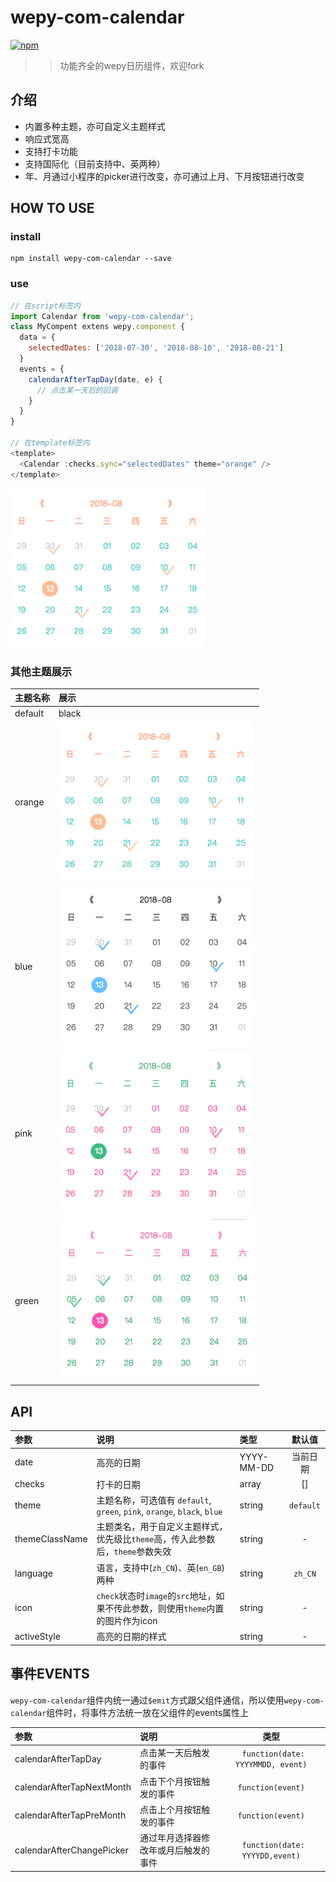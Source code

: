 # wepy-com-calendar
[![npm](https://img.shields.io/npm/v/wepy-com-calendar.svg)](https://www.npmjs.com/package/wepy-com-calendar)

>
>> 功能齐全的wepy日历组件，欢迎fork

## 介绍

-  内置多种主题，亦可自定义主题样式
-  响应式宽高
-  支持打卡功能
-  支持国际化（目前支持中、英两种）
-  年、月通过小程序的picker进行改变，亦可通过上月、下月按钮进行改变

## HOW TO USE

### install
```
npm install wepy-com-calendar --save
```

### use
```javascript
// 在script标签内
import Calendar from 'wepy-com-calendar';
class MyCompent extens wepy.component {
  data = {
    selectedDates: ['2018-07-30', '2018-08-10', '2018-08-21']
  }
  events = {
    calendarAfterTapDay(date, e) {
      // 点击某一天后的回调
    }
  }
}

// 在template标签内
<template>
  <Calendar :checks.sync="selectedDates" theme="orange" />
</template>
```

![](assets/example-orange.png)

### 其他主题展示

| 主题名称 | 展示 |
|:----------|:-------------|
| default|black | ![](assets/example-black.png) |
| orange | ![](assets/example-orange.png) |
| blue | ![](assets/example-blue.png) |
| pink | ![](assets/example-pink.png) |
| green | ![](assets/example-green.png) |

## API

| 参数 | 说明 | 类型 | 默认值 |
|:----------|:-------------|:------|:------:|
| date | 高亮的日期 | YYYY-MM-DD | 当前日期 |
| checks | 打卡的日期 | array | [] |
| theme | 主题名称，可选值有 `default`, `green`, `pink`, `orange`, `black`, `blue` | string | `default` |
| themeClassName | 主题类名，用于自定义主题样式，优先级比`theme`高，传入此参数后，`theme`参数失效 | string | - |
| language | 语言，支持中(`zh_CN`)、英(`en_GB`)两种 | string | `zh_CN` |
| icon | `check`状态时`image`的`src`地址，如果不传此参数，则使用`theme`内置的图片作为icon | string | - |
| activeStyle | 高亮的日期的样式 | string | - |

## 事件EVENTS

`wepy-com-calendar`组件内统一通过`$emit`方式跟父组件通信，所以使用`wepy-com-calendar`组件时，将事件方法统一放在父组件的events属性上

| 参数   |      说明      | 类型 |
|:----------|:-------------|:------:|
| calendarAfterTapDay | 点击某一天后触发的事件 | <code>	function(date: YYYYMMDD, event) </code> |
| calendarAfterTapNextMonth | 点击下个月按钮触发的事件 | <code>	function(event) </code> | [] |
| calendarAfterTapPreMonth | 点击上个月按钮触发的事件 | <code>	function(event) </code> | [] |
| calendarAfterChangePicker | 通过年月选择器修改年或月后触发的事件 | <code>	function(date: YYYYDD,event) </code> | [] |
